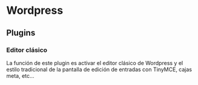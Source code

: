# Wordpress
## Plugins
### Editor clásico
<p> La función de este plugin es activar el editor clásico de Wordpress y el estilo tradicional de la pantalla de edición de entradas con TinyMCE, cajas meta, etc... </p>
